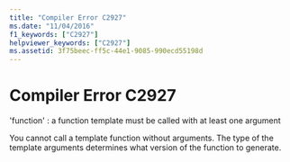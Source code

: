 ```yaml
---
title: "Compiler Error C2927"
ms.date: "11/04/2016"
f1_keywords: ["C2927"]
helpviewer_keywords: ["C2927"]
ms.assetid: 3f75beec-ff5c-44e1-9085-990ecd55198d
---
```

# Compiler Error C2927

'function' : a function template must be called with at least one argument

You cannot call a template function without arguments. The type of the template arguments determines what version of the function to generate.
